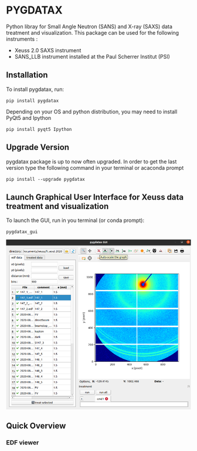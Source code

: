 # PYGDATAX
Python libray for Small Angle Neutron (SANS) and X-ray (SAXS) data treatment and visualization.
This package can be used for the following instruments : 
 - Xeuss 2.0 SAXS instrument
 - SANS_LLB instrument installed at the Paul Scherrer Institut (PSI)
## Installation
To install pygdatax, run:
```
pip install pygdatax
```
Depending on your OS and python distribution, you may need to install PyQt5 and Ipython
```
pip install pyqt5 Ipython
```
## Upgrade Version
pygdatax package is up to now often upgraded. In order to get the last version type the following command in your
 terminal or acaconda prompt
```
pip install --upgrade pygdatax
```
## Launch Graphical User Interface for Xeuss data treatment and visualization
To launch the GUI, run in you terminal (or conda prompt):
````
pygdatax_gui
````
![alt text](pygdatax_screenshot_2.png)



## Quick Overview

### EDF viewer
